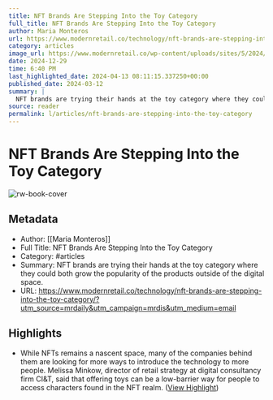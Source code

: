 ```yaml
---
title: NFT Brands Are Stepping Into the Toy Category
full_title: NFT Brands Are Stepping Into the Toy Category
author: Maria Monteros
url: https://www.modernretail.co/technology/nft-brands-are-stepping-into-the-toy-category/?utm_source=mrdaily&utm_campaign=mrdis&utm_medium=email
category: articles
image_url: https://www.modernretail.co/wp-content/uploads/sites/5/2024/03/Pudgy-Toys-Clip-Ons-Image-e1710188675790.jpg
date: 2024-12-29
time: 6:40 PM
last_highlighted_date: 2024-04-13 08:11:15.337250+00:00
published_date: 2024-03-12
summary: |
  NFT brands are trying their hands at the toy category where they could both grow the popularity of the products outside of the digital space.
source: reader
permalink: l/articles/nft-brands-are-stepping-into-the-toy-category
---
```

# NFT Brands Are Stepping Into the Toy Category

![rw-book-cover](https://www.modernretail.co/wp-content/uploads/sites/5/2024/03/Pudgy-Toys-Clip-Ons-Image-e1710188675790.jpg)

## Metadata
- Author: [[Maria Monteros]]
- Full Title: NFT Brands Are Stepping Into the Toy Category
- Category: #articles
- Summary: NFT brands are trying their hands at the toy category where they could both grow the popularity of the products outside of the digital space.
- URL: https://www.modernretail.co/technology/nft-brands-are-stepping-into-the-toy-category/?utm_source=mrdaily&utm_campaign=mrdis&utm_medium=email

## Highlights
- While NFTs remains a nascent space, many of the companies behind them are looking for more ways to introduce the technology to more people. Melissa Minkow, director of retail strategy at digital consultancy firm CI&T, said that offering toys can be a low-barrier way for people to access characters found in the NFT realm. ([View Highlight](https://read.readwise.io/read/01hvb85e20wmygdh18f9vz5att))


